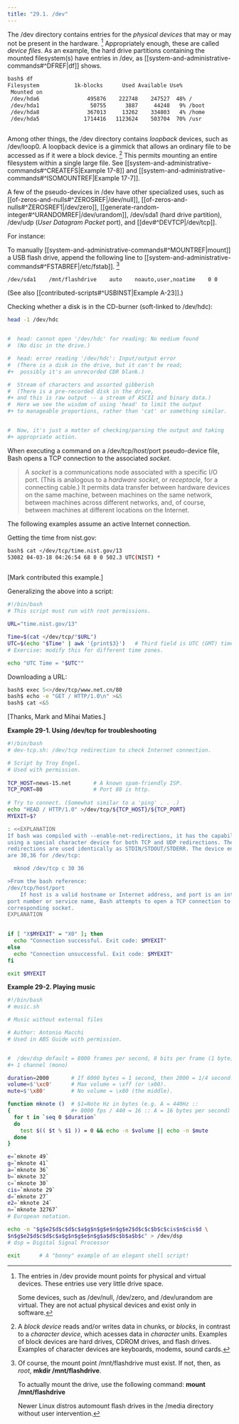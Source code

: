 ```yaml
---
title: "29.1. /dev"
---
```


The /dev directory contains entries for the _physical devices_ that may or may not be present in the hardware. [^1] Appropriately enough, these are called _device files_. As an example, the hard drive partitions containing the mounted filesystem(s) have entries in /dev, as [[system-and-administrative-commands#^DFREF|df]] shows.

```bash
bash$ df
Filesystem           1k-blocks      Used Available Use%
 Mounted on
 /dev/hda6               495876    222748    247527  48% /
 /dev/hda1                50755      3887     44248   9% /boot
 /dev/hda8               367013     13262    334803   4% /home
 /dev/hda5              1714416   1123624    503704  70% /usr
	      
```

Among other things, the /dev directory contains _loopback_ devices, such as /dev/loop0. A loopback device is a gimmick that allows an ordinary file to be accessed as if it were a block device. [^2] This permits mounting an entire filesystem within a single large file. See [[system-and-administrative-commands#^CREATEFS|Example 17-8]] and [[system-and-administrative-commands#^ISOMOUNTREF|Example 17-7]].

A few of the pseudo-devices in /dev have other specialized uses, such as [[of-zeros-and-nulls#^ZEROSREF|/dev/null]], [[of-zeros-and-nulls#^ZEROSREF1|/dev/zero]], [[generate-random-integer#^URANDOMREF|/dev/urandom]], /dev/sda1 (hard drive partition), /dev/udp (_User Datagram Packet_ port), and [[dev#^DEVTCP|/dev/tcp]].

For instance:

To manually [[system-and-administrative-commands#^MOUNTREF|mount]] a USB flash drive, append the following line to [[system-and-administrative-commands#^FSTABREF|/etc/fstab]]. [^3]

```bash
/dev/sda1    /mnt/flashdrive    auto    noauto,user,noatime    0 0
```

(See also [[contributed-scripts#^USBINST|Example A-23]].)

Checking whether a disk is in the CD-burner (soft-linked to /dev/hdc):

```bash
head -1 /dev/hdc


#  head: cannot open '/dev/hdc' for reading: No medium found
#  (No disc in the drive.)

#  head: error reading '/dev/hdc': Input/output error
#  (There is a disk in the drive, but it can't be read;
#+  possibly it's an unrecorded CDR blank.)   

#  Stream of characters and assorted gibberish
#  (There is a pre-recorded disk in the drive,
#+ and this is raw output -- a stream of ASCII and binary data.)
#  Here we see the wisdom of using 'head' to limit the output
#+ to manageable proportions, rather than 'cat' or something similar.


#  Now, it's just a matter of checking/parsing the output and taking
#+ appropriate action.
```

When executing a command on a /dev/tcp/$host/$port pseudo-device file, Bash opens a TCP connection to the associated _socket_.

> A _socket_ is a communications node associated with a specific I/O port. (This is analogous to a _hardware socket_, or _receptacle_, for a connecting cable.) It permits data transfer between hardware devices on the same machine, between machines on the same network, between machines across different networks, and, of course, between machines at different locations on the Internet.

The following examples assume an active Internet connection.

Getting the time from nist.gov:

```bash
bash$ cat </dev/tcp/time.nist.gov/13
53082 04-03-18 04:26:54 68 0 0 502.3 UTC(NIST) *
	      
```

\[Mark contributed this example.]

Generalizing the above into a script:

```bash
#!/bin/bash
# This script must run with root permissions.

URL="time.nist.gov/13"

Time=$(cat </dev/tcp/"$URL")
UTC=$(echo "$Time" | awk '{print$3}')   # Third field is UTC (GMT) time.
# Exercise: modify this for different time zones.

echo "UTC Time = "$UTC""
```

Downloading a URL:

```bash
bash$ exec 5<>/dev/tcp/www.net.cn/80
bash$ echo -e "GET / HTTP/1.0\n" >&5
bash$ cat <&5
```

\[Thanks, Mark and Mihai Maties.]

**Example 29-1. Using /dev/tcp for troubleshooting**

```bash
#!/bin/bash
# dev-tcp.sh: /dev/tcp redirection to check Internet connection.

# Script by Troy Engel.
# Used with permission.
 
TCP_HOST=news-15.net       # A known spam-friendly ISP.
TCP_PORT=80                # Port 80 is http.
  
# Try to connect. (Somewhat similar to a 'ping' . . .) 
echo "HEAD / HTTP/1.0" >/dev/tcp/${TCP_HOST}/${TCP_PORT}
MYEXIT=$?

: <<EXPLANATION
If bash was compiled with --enable-net-redirections, it has the capability of
using a special character device for both TCP and UDP redirections. These
redirections are used identically as STDIN/STDOUT/STDERR. The device entries
are 30,36 for /dev/tcp:

  mknod /dev/tcp c 30 36

>From the bash reference:
/dev/tcp/host/port
    If host is a valid hostname or Internet address, and port is an integer
port number or service name, Bash attempts to open a TCP connection to the
corresponding socket.
EXPLANATION

   
if [ "X$MYEXIT" = "X0" ]; then
  echo "Connection successful. Exit code: $MYEXIT"
else
  echo "Connection unsuccessful. Exit code: $MYEXIT"
fi

exit $MYEXIT
```

**Example 29-2. Playing music**

```bash
#!/bin/bash
# music.sh

# Music without external files

# Author: Antonio Macchi
# Used in ABS Guide with permission.


#  /dev/dsp default = 8000 frames per second, 8 bits per frame (1 byte),
#+ 1 channel (mono)

duration=2000       # If 8000 bytes = 1 second, then 2000 = 1/4 second.
volume=$'\xc0'      # Max volume = \xff (or \x00).
mute=$'\x80'        # No volume = \x80 (the middle).

function mknote ()  # $1=Note Hz in bytes (e.g. A = 440Hz ::
{                   #+ 8000 fps / 440 = 16 :: A = 16 bytes per second)
  for t in `seq 0 $duration`
  do
    test $(( $t % $1 )) = 0 && echo -n $volume || echo -n $mute
  done
}

e=`mknote 49`
g=`mknote 41`
a=`mknote 36`
b=`mknote 32`
c=`mknote 30`
cis=`mknote 29`
d=`mknote 27`
e2=`mknote 24`
n=`mknote 32767`
# European notation.

echo -n "$g$e2$d$c$d$c$a$g$n$g$e$n$g$e2$d$c$c$b$c$cis$n$cis$d \
$n$g$e2$d$c$d$c$a$g$n$g$e$n$g$a$d$c$b$a$b$c" > /dev/dsp
# dsp = Digital Signal Processor

exit      # A "bonny" example of an elegant shell script!
```

[^1]: The entries in /dev provide mount points for physical and virtual devices. These entries use very little drive space.
    
    Some devices, such as /dev/null, /dev/zero, and /dev/urandom are virtual. They are not actual physical devices and exist only in software.

[^2]: A _block device_ reads and/or writes data in chunks, or _blocks_, in contrast to a _character device_, which acesses data in _character_ units. Examples of block devices are hard drives, CDROM drives, and flash drives. Examples of character devices are keyboards, modems, sound cards.

[^3]: Of course, the mount point /mnt/flashdrive must exist. If not, then, as _root_, **mkdir /mnt/flashdrive**.
    
    To actually mount the drive, use the following command: **mount /mnt/flashdrive**
    
    Newer Linux distros automount flash drives in the /media directory without user intervention.
